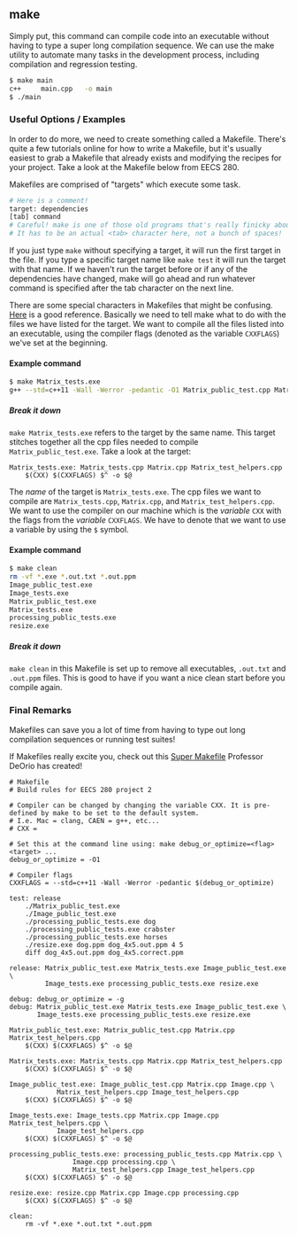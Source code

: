 ---
---

make
-------

Simply put, this command can compile code into an executable without having to type a super long compilation sequence. We can use the make utility to automate many tasks in the development process, including compilation and regression testing.

~~~ bash
$ make main
c++     main.cpp   -o main
$ ./main
~~~


<!--more-->

### Useful Options / Examples

In order to do more, we need to create something called a Makefile. There's quite a few tutorials online for how to write a Makefile, but it's usually easiest to grab a Makefile that already exists and modifying the recipes for your project. Take a look at the Makefile below from EECS 280.

Makefiles are comprised of "targets" which execute some task.

~~~ bash
# Here is a comment!
target: dependencies
[tab] command
# Careful! make is one of those old programs that's really finicky about whitespace
# It has to be an actual <tab> character here, not a bunch of spaces!
~~~

If you just type `make` without specifying a target, it will run the first target in the file. If you type a specific target name like `make test` it will run the target with that name. If we haven't run the target before or if any of the dependencies have changed, make will go ahead and run whatever command is specified after the tab character on the next line.

There are some special characters in Makefiles that might be confusing. [Here](https://www.gnu.org/software/make/manual/make.html#Automatic-Variables) is a good reference. Basically we need to tell make what to do with the files we have listed for the target. We want to compile all the files listed into an executable, using the compiler flags (denoted as the variable `CXXFLAGS`) we've set at the beginning.

#### Example command
~~~ bash
$ make Matrix_tests.exe
g++ --std=c++11 -Wall -Werror -pedantic -O1 Matrix_public_test.cpp Matrix.cpp Matrix_test_helpers.cpp -o Matrix_public_test.exe
~~~

##### Break it down
`make Matrix_tests.exe` refers to the target by the same name. This target stitches together all the cpp files needed to compile `Matrix_public_test.exe`. Take a look at the target:

```make
Matrix_tests.exe: Matrix_tests.cpp Matrix.cpp Matrix_test_helpers.cpp
	$(CXX) $(CXXFLAGS) $^ -o $@
```

The _name_ of the target is `Matrix_tests.exe`. The cpp files we want to compile are `Matrix_tests.cpp`, `Matrix.cpp`, and `Matrix_test_helpers.cpp`. We want to use the compiler on our machine which is the _variable_ `CXX` with the flags from the _variable_ `CXXFLAGS`. We have to denote that we want to use a variable by using the `$` symbol.

#### Example command
~~~ bash
$ make clean
rm -vf *.exe *.out.txt *.out.ppm
Image_public_test.exe
Image_tests.exe
Matrix_public_test.exe
Matrix_tests.exe
processing_public_tests.exe
resize.exe
~~~

##### Break it down
`make clean` in this Makefile is set up to remove all executables, `.out.txt` and `.out.ppm` files. This is good to have if you want a nice clean start before you compile again.


### Final Remarks

Makefiles can save you a lot of time from having to type out long compilation sequences or running test suites!

If Makefiles really excite you, check out this [Super Makefile](https://github.com/awdeorio/supermakefilecxx/blob/master/Makefile) Professor DeOrio has created!


```make
# Makefile
# Build rules for EECS 280 project 2

# Compiler can be changed by changing the variable CXX. It is pre-defined by make to be set to the default system.
# I.e. Mac = clang, CAEN = g++, etc...
# CXX =

# Set this at the command line using: make debug_or_optimize=<flag> <target> ...
debug_or_optimize = -O1

# Compiler flags
CXXFLAGS = --std=c++11 -Wall -Werror -pedantic $(debug_or_optimize)

test: release
	./Matrix_public_test.exe
	./Image_public_test.exe
	./processing_public_tests.exe dog
	./processing_public_tests.exe crabster
	./processing_public_tests.exe horses
	./resize.exe dog.ppm dog_4x5.out.ppm 4 5
	diff dog_4x5.out.ppm dog_4x5.correct.ppm

release: Matrix_public_test.exe Matrix_tests.exe Image_public_test.exe \
		 Image_tests.exe processing_public_tests.exe resize.exe

debug: debug_or_optimize = -g
debug: Matrix_public_test.exe Matrix_tests.exe Image_public_test.exe \
	   Image_tests.exe processing_public_tests.exe resize.exe

Matrix_public_test.exe: Matrix_public_test.cpp Matrix.cpp Matrix_test_helpers.cpp
	$(CXX) $(CXXFLAGS) $^ -o $@

Matrix_tests.exe: Matrix_tests.cpp Matrix.cpp Matrix_test_helpers.cpp
	$(CXX) $(CXXFLAGS) $^ -o $@

Image_public_test.exe: Image_public_test.cpp Matrix.cpp Image.cpp \
			Matrix_test_helpers.cpp Image_test_helpers.cpp
	$(CXX) $(CXXFLAGS) $^ -o $@

Image_tests.exe: Image_tests.cpp Matrix.cpp Image.cpp Matrix_test_helpers.cpp \
			Image_test_helpers.cpp
	$(CXX) $(CXXFLAGS) $^ -o $@

processing_public_tests.exe: processing_public_tests.cpp Matrix.cpp \
				Image.cpp processing.cpp \
				Matrix_test_helpers.cpp Image_test_helpers.cpp
	$(CXX) $(CXXFLAGS) $^ -o $@

resize.exe: resize.cpp Matrix.cpp Image.cpp processing.cpp
	$(CXX) $(CXXFLAGS) $^ -o $@

clean:
	rm -vf *.exe *.out.txt *.out.ppm

```